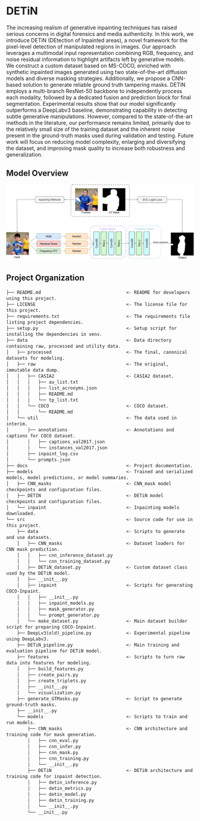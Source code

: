 # DETiN
The increasing realism of generative inpainting techniques has raised serious concerns in digital forensics and media authenticity. In this work, we introduce DETiN (DEtection of Inpainted areas), a novel framework for the pixel-level detection of manipulated regions in images. Our approach leverages a multimodal input representation combining RGB, frequency, and noise residual information to highlight artifacts left by generative models. We construct a custom dataset based on MS-COCO, enriched with synthetic inpainted images generated using two state-of-the-art diffusion models and diverse masking strategies. Additionally, we propose a CNN-based solution to generate reliable ground truth tampering masks. DETiN employs a multi-branch ResNet-50 backbone to independently process each modality, followed by a dedicated fusion and prediction block for final segmentation. Experimental results show that our model significantly outperforms a DeepLabv3 baseline, demonstrating capability in detecting subtle generative manipulations. However, compared to the state-of-the-art methods in the literature, our performance remains limited, primarily due to the relatively small size of the training dataset and the inherent noise present in the ground-truth masks used during validation and testing. Future work will focus on reducing model complexity, enlarging and diversifying the dataset, and improving mask quality to increase both robustness and generalization.
## Model Overview
![DETiN](data//DETiNv2.jpg)
## Project Organization
```
├── README.md                                <- README for developers using this project.
├── LICENSE                                  <- The license file for this project.
├── requirements.txt                         <- The requirements file listing project dependencies.
├── setup.py                                 <- Setup script for installing the dependencies in venv.
├── data                                     <- Data directory containing raw, processed and utility data.
│   ├── processed                            <- The final, canonical datasets for modeling.
│   ├── raw                                  <- The original, immutable data dump.
│   │   ├── CASIA2                           <- CASIA2 dataset.
│   │   │   ├── au_list.txt
│   │   │   ├── list_acronyms.json
│   │   │   ├── README.md
│   │   │   └── tp_list.txt
│   │   └── COCO                             <- COCO dataset.
│   │       └── README.md
│   └── util                                 <- The data used in interim.
│       ├── annotations                      <- Annotations and captions for COCO dataset.
│       │   ├── captions_val2017.json
│       │   └── instances_val2017.json
│       ├── inpaint_log.csv                  
│       └── prompts.json                     
├── docs                                     <- Project documentation.
├── models                                   <- Trained and serialized models, model predictions, or model summaries.
│   ├── CNN_masks                            <- CNN_mask model checkpoints and configuration files.
│   ├── DETIN                                <- DETiN model checkpoints and configuration files.
│   └── inpaint                              <- Inpainting models downloaded.
└── src                                      <- Source code for use in this project.
    ├── data                                 <- Scripts to generate and use datasets.
    │   ├── CNN_masks                        <- Dataset loaders for CNN mask prediction.
    │   │   ├── cnn_inference_dataset.py
    │   │   └── cnn_training_dataset.py
    │   ├── DETiN_dataset.py                 <- Custom dataset class used by the DETiN model.
    │   ├── __init__.py
    │   ├── inpaint                          <- Scripts for generating COCO-Inpaint.
    │   │   ├── __init__.py
    │   │   ├── inpaint_models.py
    │   │   ├── mask_generator.py
    │   │   └── prompt_generator.py
    │   └── make_dataset.py                  <- Main dataset builder script for preparing COCO-Inpaint.
    ├── DeepLv3(old)_pipeline.py             <- Experimental pipeline using DeepLabv3.
    ├── DETiN_pipeline.py                    <- Main training and evaluation pipeline for DETiN model.
    ├── features                             <- Scripts to turn raw data into features for modeling.
    │   ├── build_features.py  
    │   ├── create_pairs.py                
    │   ├── create_triplets.py               
    │   ├── __init__.py
    │   └── visualization.py                 
    ├── generate_GTMasks.py                  <- Script to generate ground-truth masks.
    ├── __init__.py
    └── models                               <- Scripts to train and run models.
        ├── CNN_masks                        <- CNN architecture and training code for mask generation.
        │   ├── cnn_eval.py
        │   ├── cnn_infer.py
        │   ├── cnn_mask.py
        │   ├── cnn_training.py
        │   └── __init__.py
        ├── DETiN                            <- DETiN architecture and training code for inpaint detection.
        │   ├── detin_inference.py
        │   ├── detin_metrics.py
        │   ├── detin_model.py
        │   ├── detin_training.py
        │   └── __init__.py
        └── __init__.py
```